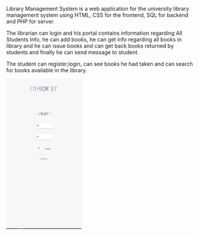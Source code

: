 Library Management System is a web application for the university library management system using HTML, CSS for the frontend, SQL for backend and PHP for server.

The librarian can login and his portal contains information regarding All Students Info, he can add books, he can get info regarding all books in library and he can issue books and can get back books returned by students and finally he can send message to student.

The student can register,login, can see books he had taken and can search for books available in the library.

<img src="https://github.com/manjithreddy/Library-Management-System/blob/main/Librarian%20login.png" width="200" height="400" />
